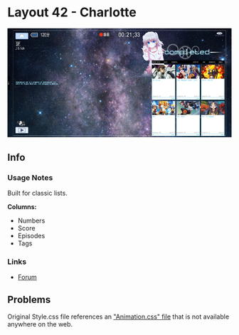 # Layout 42 - Charlotte

![](gallery/demo.jpg)

## Info

### Usage Notes

Built for classic lists.

**Columns:**

- Numbers
- Score
- Episodes
- Tags

### Links

- [Forum](https://myanimelist.net/forum/?topicid=1465941)

## Problems

Original Style.css file references an ["Animation.css" file](https://dl.dropboxusercontent.com/u/78192465/MyAnimeList/Charlotte/Animation.css) that is not available anywhere on the web.